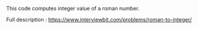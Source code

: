 This code computes integer value of a roman number.

Full description : https://www.interviewbit.com/problems/roman-to-integer/
